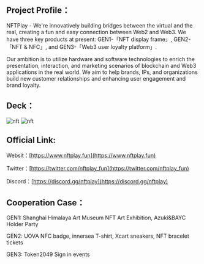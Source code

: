 ## Project Profile：

NFTPlay - We're innovatively building bridges between the virtual and the real, creating a fun and easy connection between Web2 and Web3. We have three key products at present: GEN1-「NFT display frame」, GEN2-「NFT & NFC」, and GEN3-「Web3 user loyalty platform」.

Our ambition is to utilize hardware and software technologies to enrich the presentation, interaction, and marketing scenarios of blockchain and Web3 applications in the real world. We aim to help brands, IPs, and organizations build new customer relationships and enhancing user engagement and brand loyalty.

## Deck：


![nft](https://nftplay-static.oss-cn-hongkong.aliyuncs.com/temp/670892368739_1488_nft_1.png)
![nft](https://nftplay-static.oss-cn-hongkong.aliyuncs.com/temp/670892368739_1488_nft_2.png)

## Official Link:

Websit：[https://www.nftplay.fun](https://www.nftplay.fun)

Twitter：[https://twitter.com/nftplay_fun](https://twitter.com/nftplay_fun)

Discord：[https://discord.gg/nftplay](https://discord.gg/nftplay)

## Cooperation Case：

GEN1: Shanghai Himalaya Art Museum NFT Art Exhibition, Azuki&BAYC Holder Party

GEN2: UOVA NFC badge, innersea T-shirt, Xcart sneakers, NFT bracelet tickets

GEN3: Token2049 Sign in events
